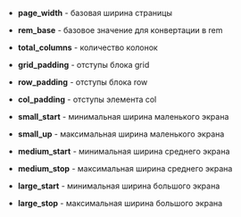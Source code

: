 - __page_width__ - базовая ширина страницы
- __rem_base__ - базовое значение для конвертации в rem
- __total_columns__ - количество колонок

- __grid_padding__ - отступы блока grid
- __row_padding__ - отступы блока row
- __col_padding__ - отступы элемента col

- __small_start__ - минимальная ширина маленького экрана
- __small_up__ - максимальная ширина маленького экрана

- __medium_start__ - минимальная ширина среднего экрана
- __medium_stop__ - максимальная ширина среднего экрана

- __large_start__ - минимальная ширина большого экрана
- __large_stop__ - максимальная ширина большого экрана

